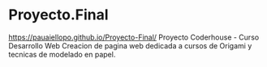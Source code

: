 # Proyecto.Final
 https://pauaiellopo.github.io/Proyecto-Final/
 Proyecto Coderhouse - Curso Desarrollo Web
 Creacion de pagina web dedicada a cursos de Origami y tecnicas de modelado en papel.
